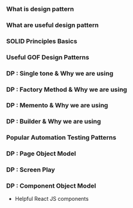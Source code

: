 ### What is design pattern

### What are useful design pattern 

### SOLID Principles Basics

### Useful GOF Design Patterns

### DP : Single tone & Why we are using

### DP : Factory Method & Why we are using 

### DP : Memento & Why we are using 

### DP : Builder & Why we are using 

### Popular Automation Testing Patterns 

### DP : Page Object Model 

### DP : Screen Play

### DP : Component Object Model 
- Helpful React JS components 